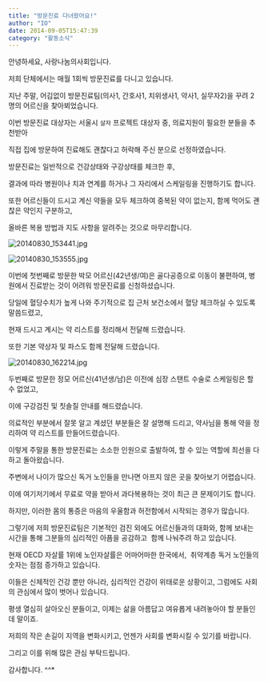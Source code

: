 ```yaml
---
title: "방문진료 다녀왔어요!"
author: "IO"
date: 2014-09-05T15:47:39
category: "활동소식"
---
```


안녕하세요, 사랑나눔의사회입니다.

저희 단체에서는 매월 1회씩 방문진료를 다니고 있습니다.

지난 주말, 어김없이 방문진료팀(의사1, 간호사1, 치위생사1, 약사1, 실무자2)을 꾸려 2명의 어르신을 찾아뵈었습니다.

이번 방문진료 대상자는 서울시 `살자` 프로젝트 대상자 중, 의료지원이 필요한 분들을 추천받아

직접 집에 방문하여 진료해도 괜찮다고 허락해 주신 분으로 선정하였습니다.

방문진료는 일반적으로 건강상태와 구강상태를 체크한 후,

결과에 따라 병원이나 치과 연계를 하거나 그 자리에서 스케일링을 진행하기도 합니다.

또한 어르신들이 드시고 계신 약들을 모두 체크하여 중복된 약이 없는지, 함께 먹어도 괜찮은 약인지 구분하고,

올바른 복용 방법과 지도 사항을 알려주는 것으로 마무리합니다.

![20140830_153441.jpg](/files/attach/images/2318/364/032/0c208022c35b1a4c42f5441817ecbc85.jpg)

![20140830_153555.jpg](/files/attach/images/2318/364/032/21a1a9b0d02868b5c98cbeae0a2e39f9.jpg)

이번에 첫번째로 방문한 박모 어르신(42년생/여)은 골다공증으로 이동이 불편하여, 병원에서 진료받는 것이 어려워 방문진료를 신청하셨습니다.

당일에 혈당수치가 높게 나와 주기적으로 집 근처 보건소에서 혈당 체크하실 수 있도록 말씀드렸고,

현재 드시고 계시는 약 리스트를 정리해서 전달해 드렸습니다.

또한 기본 약상자 및 파스도 함께 전달해 드렸습니다.

![20140830_162214.jpg](/files/attach/images/2318/364/032/08498abf6a4b9c265a44d1485ed02ef6.jpg)

두번째로 방문한 정모 어르신(41년생/남)은 이전에 심장 스탠트 수술로 스케일링은 할 수 없었고,

이에 구강검진 및 칫솔질 안내를 해드렸습니다.

의료적인 부분에서 잘못 알고 계셨던 부분들은 잘 설명해 드리고, 약사님을 통해 약을 정리하여 약 리스트를 만들어드렸습니다.

이렇게 주말을 통한 방문진료는 소소한 인원으로 출발하여, 할 수 있는 역할에 최선을 다하고 돌아왔습니다.

주변에서 나이가 많으신 독거 노인들을 만나면 아프지 않은 곳을 찾아보기 어렵습니다.

이에 여기저기에서 무료로 약을 받아서 과다복용하는 것이 최근 큰 문제이기도 합니다.

하지만, 이러한 몸의 통증은 마음의 우울함과 허전함에서 시작되는 경우가 많습니다.

그렇기에 저희 방문진료팀은 기본적인 검진 외에도 어르신들과의 대화와, 함께 보내는 시간을 통해 그분들의 심리적인 아픔을 공감하고  함께 나눠주려 하고 있습니다.

현재 OECD 자살률 1위에 노인자살률은 어마어마한 한국에서,  취약계층 독거 노인들의 숫자는 점점 증가하고 있습니다.

이들은 신체적인 건강 뿐만 아니라, 심리적인 건강이 위태로운 상황이고, 그럼에도 사회의 관심에서 많이 벗어나 있습니다.

평생 열심히 살아오신 분들이고, 이제는 삶을 아름답고 여유롭게 내려놓아야 할 분들인데 말이죠.

저희의 작은 손길이 지역을 변화시키고, 언젠가 사회를 변화시킬 수 있기를 바랍니다.

그리고 이를 위해 많은 관심 부탁드립니다.

감사합니다. ^^*
